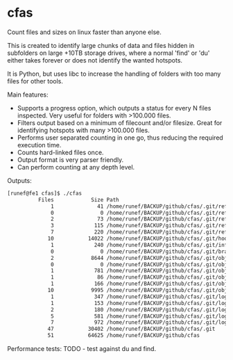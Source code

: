cfas
====

Count files and sizes on linux faster than anyone else.

This is created to identify large chunks of data and files hidden in subfolders on
large +10TB storage drives, where a normal 'find' or 'du' either takes forever or
does not identify the wanted hotspots.

It is Python, but uses libc to increase the handling of folders with too many files for other tools.


Main features:
 - Supports a progress option, which outputs a status for every N files inspected. Very useful for folders with >100.000 files.
 - Filters output based on a minimum of filecount and/or filesize. Great for identifying hotspots with many >100.000 files.
 - Performs user separated counting in one go, thus reducing the required execution time.
 - Counts hard-linked files once.
 - Output format is very parser friendly.
 - Can perform counting at any depth level.


Outputs:
```html
[runef@fe1 cfas]$ ./cfas 
          Files            Size Path
              1              41 /home/runef/BACKUP/github/cfas/.git/refs/heads
              0               0 /home/runef/BACKUP/github/cfas/.git/refs/tags
              2              73 /home/runef/BACKUP/github/cfas/.git/refs/remotes/origin
              3             115 /home/runef/BACKUP/github/cfas/.git/refs/remotes
              7             220 /home/runef/BACKUP/github/cfas/.git/refs
             10           14022 /home/runef/BACKUP/github/cfas/.git/hooks
              1             240 /home/runef/BACKUP/github/cfas/.git/info
              0               0 /home/runef/BACKUP/github/cfas/.git/branches
              2            8644 /home/runef/BACKUP/github/cfas/.git/objects/pack
              0               0 /home/runef/BACKUP/github/cfas/.git/objects/info
              1             781 /home/runef/BACKUP/github/cfas/.git/objects/b0
              1              86 /home/runef/BACKUP/github/cfas/.git/objects/97
              1             166 /home/runef/BACKUP/github/cfas/.git/objects/5d
             10            9995 /home/runef/BACKUP/github/cfas/.git/objects
              1             347 /home/runef/BACKUP/github/cfas/.git/logs/refs/heads
              1             153 /home/runef/BACKUP/github/cfas/.git/logs/refs/remotes/origin
              2             180 /home/runef/BACKUP/github/cfas/.git/logs/refs/remotes
              5             581 /home/runef/BACKUP/github/cfas/.git/logs/refs
              7             972 /home/runef/BACKUP/github/cfas/.git/logs
             47           30402 /home/runef/BACKUP/github/cfas/.git
             51           64625 /home/runef/BACKUP/github/cfas
```

Performance tests:
TODO - test against du and find.









